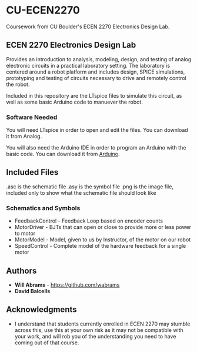 # CU-ECEN2270
Coursework from CU Boulder's ECEN 2270 Electronics Design Lab.

## ECEN 2270 Electronics Design Lab

Provides an introduction to analysis, modeling, design, and testing of analog electronic circuits in a practical laboratory setting. The laboratory is centered around a robot platform and includes design, SPICE simulations, prototyping and testing of circuits necessary to drive and remotely control the robot.

Included in this repository are the LTspice files to simulate this circuit, as well as some basic Arduino code to manuever the robot.

### Software Needed

You will need LTspice in order to open and edit the files.
You can download it from Analog.

You will also need the Arduino IDE in order to program an Arduino with the basic code.
You can download it from [Arduino](https://www.arduino.cc/en/Main/Software).

## Included Files
.asc is the schematic file
.asy is the symbol file
.png is the image file, included only to show what the schematic file should look like
### Schematics and Symbols
* FeedbackControl - Feedback Loop based on encoder counts
* MotorDriver - BJTs that can open or close to provide more or less power to motor
* MotorModel - Model, given to us by Instructor, of the motor on our robot
* SpeedControl - Complete model of the hardware feedback for a single motor

## Authors

* **Will Abrams** - https://github.com/wabrams
* **David Balcells**

## Acknowledgments

* I understand that students currently enrolled in ECEN 2270 may stumble across this, use this at your own risk as it may not be compatible with your work, and will rob you of the understanding you need to have coming out of that course.
